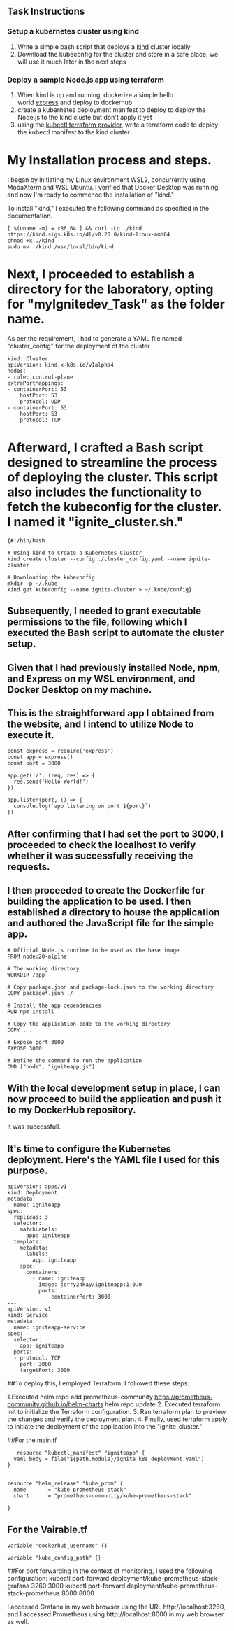 ## Task Instructions

### Setup a kubernetes cluster using kind

1. Write a simple bash script that deploys a [kind](https://kind.sigs.k8s.io/docs/user/quick-start/) cluster locally
2. Download the kubeconfig for the cluster and store in a safe place, we will use it much later in the next steps

### Deploy a sample Node.js app using terraform

1. When kind is up and running, dockerize a simple hello world [express](https://expressjs.com/en/starter/hello-world.html) and deploy to dockerhub
2. create a kubernetes deployment manifest to deploy to deploy the Node.js to the kind cluste but don't apply it yet
3. using the [kubectl terraform provider](https://registry.terraform.io/providers/gavinbunney/kubectl/latest/docs), write a terraform code to deploy the kubectl manifest to the kind cluster



# My Installation process and steps. 


I began by initiating my Linux environment WSL2, concurrently using MobaXterm and WSL Ubuntu. I verified that Docker Desktop was running, and now I'm ready to commence the installation of "kind."

To install "kind," I executed the following command as specified in the documentation.

```
[ $(uname -m) = x86_64 ] && curl -Lo ./kind https://kind.sigs.k8s.io/dl/v0.20.0/kind-linux-amd64
chmod +x ./kind
sudo mv ./kind /usr/local/bin/kind
```

# Next, I proceeded to establish a directory for the laboratory, opting for "myIgnitedev_Task" as the folder name.

As per the requirement, I had to generate a YAML file named "cluster_config" for the deployment of the cluster

```
kind: Cluster
apiVersion: kind.x-k8s.io/v1alpha4
nodes:
- role: control-plane
extraPortMappings:
- containerPort: 53
    hostPort: 53
    protocol: UDP
- containerPort: 53
    hostPort: 53
    protocol: TCP
```

# Afterward, I crafted a Bash script designed to streamline the process of deploying the cluster. This script also includes the functionality to fetch the kubeconfig for the cluster. I named it "ignite_cluster.sh."

```
{#!/bin/bash

# Using kind to Create a Kubernetes Cluster
kind create cluster --config ./cluster_config.yaml --name ignite-cluster

# Downloading the kubeconfig
mkdir -p ~/.kube
kind get kubeconfig --name ignite-cluster > ~/.kube/config}
```

## Subsequently, I needed to grant executable permissions to the file, following which I executed the Bash script to automate the cluster setup.


## Given that I had previously installed Node, npm, and Express on my WSL environment, and Docker Desktop on my machine.

## This is the straightforward app I obtained from the website, and I intend to utilize Node to execute it.
```
const express = require('express')
const app = express()
const port = 3000

app.get('/', (req, res) => {
  res.send('Hello World!')
})

app.listen(port, () => {
  console.log(`app listening on port ${port}`)
})
```

## After confirming that I had set the port to 3000, I proceeded to check the localhost to verify whether it was successfully receiving the requests.

## I then proceeded to create the Dockerfile for building the application to be used. I then established a directory to house the application and authored the JavaScript file for the simple app.

```
# Official Node.js runtime to be used as the base image
FROM node:20-alpine

# The working directory
WORKDIR /app

# Copy package.json and package-lock.json to the working directory
COPY package*.json ./

# Install the app dependencies
RUN npm install

# Copy the application code to the working directory
COPY . .

# Expose port 3000
EXPOSE 3000

# Define the command to run the application
CMD ["node", "igniteapp.js"]
```
## With the local development setup in place, I can now proceed to build the application and push it to my DockerHub repository.
It was successfull. 



## It's time to configure the Kubernetes deployment. Here's the YAML file I used for this purpose.

```
apiVersion: apps/v1
kind: Deployment
metadata:
  name: igniteapp
spec:
  replicas: 3
  selector:
    matchLabels:
      app: igniteapp
  template:
    metadata:
      labels:
        app: igniteapp
    spec:
      containers:
        - name: igniteapp
          image: jerry24kay/igniteapp:1.0.0
          ports:
            - containerPort: 3000
---
apiVersion: v1
kind: Service
metadata:
  name: igniteapp-service
spec:
  selector:
    app: igniteapp
  ports:
  - protocol: TCP
    port: 3000
    targetPort: 3000
```
##To deploy this, I employed Terraform. I followed these steps:

1.Executed helm repo add prometheus-community https://prometheus-community.github.io/helm-charts 
helm repo update
2. Executed terraform init to initialize the Terraform configuration.
3. Ran terraform plan to preview the changes and verify the deployment plan.
4. Finally, used terraform apply to initiate the deployment of the application into the "ignite_cluster."


##For the main.tf
```
   resource "kubectl_manifest" "igniteapp" {
  yaml_body = file("${path.module}/ignite_k8s_deployment.yaml")
}


resource "helm_release" "kube_prom" {
  name       = "kube-prometheus-stack"
  chart      = "prometheus-community/kube-prometheus-stack"

}
```

## For the Vairable.tf
```
variable "dockerhub_username" {}

variable "kube_config_path" {}
```

##For port forwarding in the context of monitoring, I used the following configuration:
kubectl port-forward deployment/kube-prometheus-stack-grafana 3260:3000
kubectl port-forward deployment/kube-prometheus-stack-prometheus 8000:8000


I accessed Grafana in my web browser using the URL http://localhost:3260, and I accessed Prometheus using http://localhost:8000 in my web browser as well.



    

